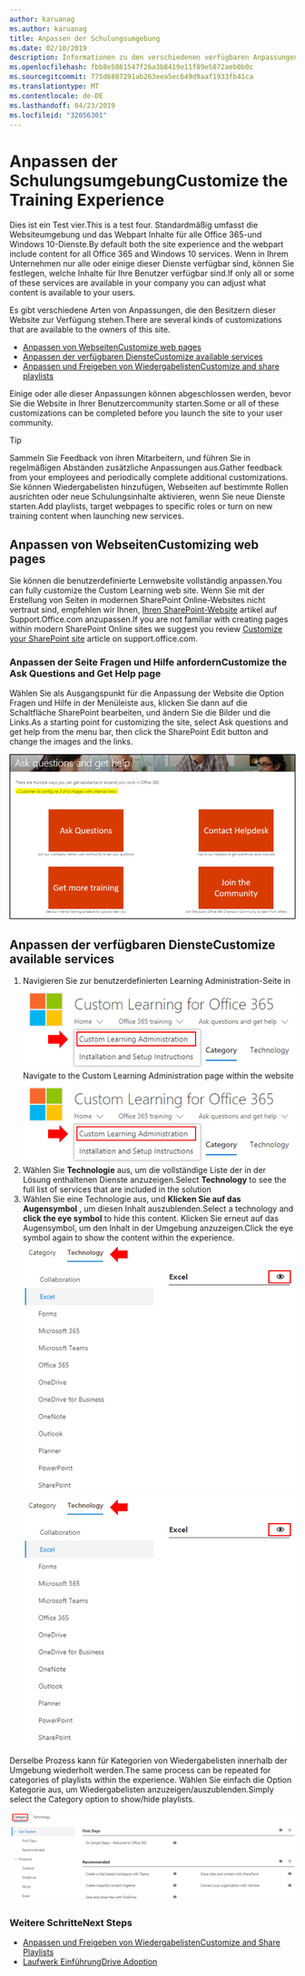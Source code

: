 ```yaml
---
author: karuanag
ms.author: karuanag
title: Anpassen der Schulungsumgebung
ms.date: 02/10/2019
description: Informationen zu den verschiedenen verfügbaren Anpassungen mit benutzerdefiniertem Learning für Office 365
ms.openlocfilehash: fbb8e5861547f26a3b8419e11f89e5872aeb0b0c
ms.sourcegitcommit: 775d6807291ab263eea5ec649d9aaf1933fb41ca
ms.translationtype: MT
ms.contentlocale: de-DE
ms.lasthandoff: 04/23/2019
ms.locfileid: "32056301"
---
```

# <a name="customize-the-training-experience"></a><span data-ttu-id="06409-103">Anpassen der Schulungsumgebung</span><span class="sxs-lookup"><span data-stu-id="06409-103">Customize the Training Experience</span></span>

<span data-ttu-id="06409-104">Dies ist ein Test vier.</span><span class="sxs-lookup"><span data-stu-id="06409-104">This is a test four.</span></span> <span data-ttu-id="06409-105">Standardmäßig umfasst die Websiteumgebung und das Webpart Inhalte für alle Office 365-und Windows 10-Dienste.</span><span class="sxs-lookup"><span data-stu-id="06409-105">By default both the site experience and the webpart include content for all Office 365 and Windows 10 services.</span></span>  <span data-ttu-id="06409-106">Wenn in Ihrem Unternehmen nur alle oder einige dieser Dienste verfügbar sind, können Sie festlegen, welche Inhalte für Ihre Benutzer verfügbar sind.</span><span class="sxs-lookup"><span data-stu-id="06409-106">If only all or some of these services are available in your company you can adjust what content is available to your users.</span></span>  

<span data-ttu-id="06409-107">Es gibt verschiedene Arten von Anpassungen, die den Besitzern dieser Website zur Verfügung stehen.</span><span class="sxs-lookup"><span data-stu-id="06409-107">There are several kinds of customizations that are available to the owners of this site.</span></span> 

- [<span data-ttu-id="06409-108">Anpassen von Webseiten</span><span class="sxs-lookup"><span data-stu-id="06409-108">Customize web pages</span></span>](#customizing-web-pages)
- [<span data-ttu-id="06409-109">Anpassen der verfügbaren Dienste</span><span class="sxs-lookup"><span data-stu-id="06409-109">Customize available services</span></span>](#customize-available-services)
- [<span data-ttu-id="06409-110">Anpassen und Freigeben von Wiedergabelisten</span><span class="sxs-lookup"><span data-stu-id="06409-110">Customize and share playlists</span></span>](customplaylist.md)

<span data-ttu-id="06409-111">Einige oder alle dieser Anpassungen können abgeschlossen werden, bevor Sie die Website in Ihrer Benutzercommunity starten.</span><span class="sxs-lookup"><span data-stu-id="06409-111">Some or all of these customizations can be completed before you launch the site to your user community.</span></span>  

> [!TIP]
> <span data-ttu-id="06409-112">Sammeln Sie Feedback von ihren Mitarbeitern, und führen Sie in regelmäßigen Abständen zusätzliche Anpassungen aus.</span><span class="sxs-lookup"><span data-stu-id="06409-112">Gather feedback from your employees and periodically complete additional customizations.</span></span>  <span data-ttu-id="06409-113">Sie können Wiedergabelisten hinzufügen, Webseiten auf bestimmte Rollen ausrichten oder neue Schulungsinhalte aktivieren, wenn Sie neue Dienste starten.</span><span class="sxs-lookup"><span data-stu-id="06409-113">Add playlists, target webpages to specific roles or turn on new training content when launching new services.</span></span> 

## <a name="customizing-web-pages"></a><span data-ttu-id="06409-114">Anpassen von Webseiten</span><span class="sxs-lookup"><span data-stu-id="06409-114">Customizing web pages</span></span>

<span data-ttu-id="06409-115">Sie können die benutzerdefinierte Lernwebsite vollständig anpassen.</span><span class="sxs-lookup"><span data-stu-id="06409-115">You can fully customize the Custom Learning web site.</span></span> <span data-ttu-id="06409-116">Wenn Sie mit der Erstellung von Seiten in modernen SharePoint Online-Websites nicht vertraut sind, empfehlen wir Ihnen, [Ihren SharePoint-Website](https://support.office.com/en-us/article/customize-your-sharepoint-site-320b43e5-b047-4fda-8381-f61e8ac7f59b) artikel auf Support.Office.com anzupassen.</span><span class="sxs-lookup"><span data-stu-id="06409-116">If you are not familiar with creating pages within modern SharePoint Online sites we suggest you review [Customize your SharePoint site](https://support.office.com/en-us/article/customize-your-sharepoint-site-320b43e5-b047-4fda-8381-f61e8ac7f59b) article on support.office.com.</span></span> 

### <a name="customize-the-ask-questions-and-get-help-page"></a><span data-ttu-id="06409-117">Anpassen der Seite Fragen **und Hilfe** anfordern</span><span class="sxs-lookup"><span data-stu-id="06409-117">Customize the **Ask Questions and Get Help** page</span></span>

<span data-ttu-id="06409-118">Wählen Sie als Ausgangspunkt für die Anpassung der Website die Option Fragen und Hilfe in der Menüleiste aus, klicken Sie dann auf die Schaltfläche SharePoint bearbeiten, und ändern Sie die Bilder und die Links.</span><span class="sxs-lookup"><span data-stu-id="06409-118">As a starting point for customizing the site, select Ask questions and get help from the menu bar, then click the SharePoint Edit button and change the images and the links.</span></span> 

![custom_ask. png](media/custom_ask.png)

## <a name="customize-available-services"></a><span data-ttu-id="06409-120">Anpassen der verfügbaren Dienste</span><span class="sxs-lookup"><span data-stu-id="06409-120">Customize available services</span></span>

1.  <span data-ttu-id="06409-121">Navigieren Sie zur benutzerdefinierten Learning Administration-Seite in ![der Website custom_admin. png](media/custom_admin.png)</span><span class="sxs-lookup"><span data-stu-id="06409-121">Navigate to the Custom Learning Administration page within the website ![custom_admin.png](media/custom_admin.png)</span></span>
1. <span data-ttu-id="06409-122">Wählen Sie **Technologie** aus, um die vollständige Liste der in der Lösung enthaltenen Dienste anzuzeigen.</span><span class="sxs-lookup"><span data-stu-id="06409-122">Select **Technology** to see the full list of services that are included in the solution</span></span>
1. <span data-ttu-id="06409-123">Wählen Sie eine Technologie aus, und **Klicken Sie auf das Augensymbol** , um diesen Inhalt auszublenden.</span><span class="sxs-lookup"><span data-stu-id="06409-123">Select a technology and **click the eye symbol** to hide this content.</span></span>  <span data-ttu-id="06409-124">Klicken Sie erneut auf das Augensymbol, um den Inhalt in der Umgebung anzuzeigen.</span><span class="sxs-lookup"><span data-stu-id="06409-124">Click the eye symbol again to show the content within the experience.</span></span> 
<span data-ttu-id="06409-125">![benutzerdefinierte](media/custom_techlist.png)</span><span class="sxs-lookup"><span data-stu-id="06409-125">![custom](media/custom_techlist.png)</span></span>

<span data-ttu-id="06409-126">Derselbe Prozess kann für Kategorien von Wiedergabelisten innerhalb der Umgebung wiederholt werden.</span><span class="sxs-lookup"><span data-stu-id="06409-126">The same process can be repeated for categories of playlists within the experience.</span></span>  <span data-ttu-id="06409-127">Wählen Sie einfach die Option Kategorie aus, um Wiedergabelisten anzuzeigen/auszublenden.</span><span class="sxs-lookup"><span data-stu-id="06409-127">Simply select the Category option to show/hide playlists.</span></span> 

![custom_cat. png](media/custom_cat.png)

### <a name="next-steps"></a><span data-ttu-id="06409-129">Weitere Schritte</span><span class="sxs-lookup"><span data-stu-id="06409-129">Next Steps</span></span>

- [<span data-ttu-id="06409-130">Anpassen und Freigeben von Wiedergabelisten</span><span class="sxs-lookup"><span data-stu-id="06409-130">Customize and Share Playlists</span></span>](customplaylist.md)
- [<span data-ttu-id="06409-131">Laufwerk Einführung</span><span class="sxs-lookup"><span data-stu-id="06409-131">Drive Adoption</span></span>](driveadoption.md) 